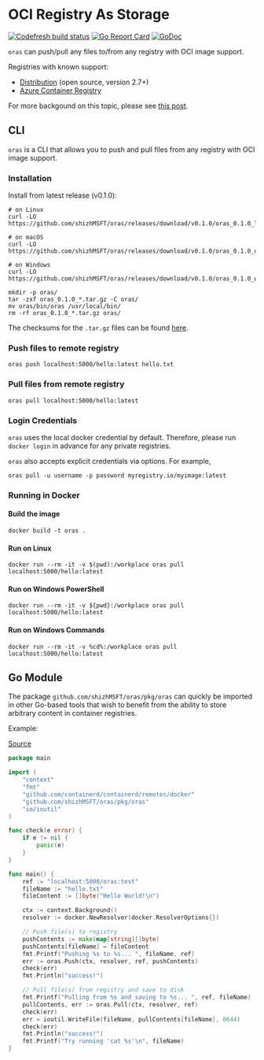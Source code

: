 # OCI Registry As Storage

[![Codefresh build status](https://g.codefresh.io/api/badges/pipeline/shizh/shizhMSFT%2Foras%2Fmaster?type=cf-1)](https://g.codefresh.io/public/accounts/shizh/pipelines/shizhMSFT/oras/master)
[![Go Report Card](https://goreportcard.com/badge/github.com/shizhMSFT/oras)](https://goreportcard.com/report/github.com/shizhMSFT/oras)
[![GoDoc](https://godoc.org/github.com/shizhMSFT/oras?status.svg)](https://godoc.org/github.com/shizhMSFT/oras)

`oras` can push/pull any files to/from any registry with OCI image support.

Registries with known support:

- [Distribution](https://github.com/docker/distribution) (open source, version 2.7+)
- [Azure Container Registry](https://azure.microsoft.com/en-us/services/container-registry/)

For more backgound on this topic, please see
[this post](https://www.opencontainers.org/blog/2018/10/11/oci-image-support-comes-to-open-source-docker-registry).

## CLI

`oras` is a CLI that allows you to push and pull files from
any registry with OCI image support.

### Installation

Install from latest release (v0.1.0):

```
# on Linux
curl -LO https://github.com/shizhMSFT/oras/releases/download/v0.1.0/oras_0.1.0_linux_amd64.tar.gz

# on macOS
curl -LO https://github.com/shizhMSFT/oras/releases/download/v0.1.0/oras_0.1.0_darwin_amd64.tar.gz

# on Windows
curl -LO https://github.com/shizhMSFT/oras/releases/download/v0.1.0/oras_0.1.0_windows_amd64.tar.gz

mkdir -p oras/
tar -zxf oras_0.1.0_*.tar.gz -C oras/
mv oras/bin/oras /usr/local/bin/
rm -rf oras_0.1.0_*.tar.gz oras/
```

The checksums for the `.tar.gz` files can be found [here](https://github.com/shizhMSFT/oras/releases/tag/v0.1.0).

### Push files to remote registry
```
oras push localhost:5000/hello:latest hello.txt
```

### Pull files from remote registry
```
oras pull localhost:5000/hello:latest
```

### Login Credentials
`oras` uses the local docker credential by default. Therefore, please run `docker login` in advance for any private registries.

`oras` also accepts explicit credentials via options. For example,
```
oras pull -u username -p password myregistry.io/myimage:latest
```

### Running in Docker
#### Build the image
```
docker build -t oras .
```

#### Run on Linux
```
docker run --rm -it -v $(pwd):/workplace oras pull localhost:5000/hello:latest
```

#### Run on Windows PowerShell
```
docker run --rm -it -v ${pwd}:/workplace oras pull localhost:5000/hello:latest
```

#### Run on Windows Commands
```
docker run --rm -it -v %cd%:/workplace oras pull localhost:5000/hello:latest
```

## Go Module

The package `github.com/shizhMSFT/oras/pkg/oras` can quickly be imported in other Go-based tools that
wish to benefit from the ability to store arbitrary content in container registries.

Example:

[Source](examples/simple_push_pull.go)

```go
package main

import (
	"context"
	"fmt"
	"github.com/containerd/containerd/remotes/docker"
	"github.com/shizhMSFT/oras/pkg/oras"
	"io/ioutil"
)

func check(e error) {
	if e != nil {
		panic(e)
	}
}

func main() {
	ref := "localhost:5000/oras:test"
	fileName := "hello.txt"
	fileContent := []byte("Hello World!\n")

	ctx := context.Background()
	resolver := docker.NewResolver(docker.ResolverOptions{})

	// Push file(s) to registry
	pushContents := make(map[string][]byte)
	pushContents[fileName] = fileContent
	fmt.Printf("Pushing %s to %s... ", fileName, ref)
	err := oras.Push(ctx, resolver, ref, pushContents)
	check(err)
	fmt.Println("success!")

	// Pull file(s) from registry and save to disk
	fmt.Printf("Pulling from %s and saving to %s... ", ref, fileName)
	pullContents, err := oras.Pull(ctx, resolver, ref)
	check(err)
	err = ioutil.WriteFile(fileName, pullContents[fileName], 0644)
	check(err)
	fmt.Println("success!")
	fmt.Printf("Try running 'cat %s'\n", fileName)
}
```
